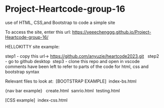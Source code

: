 # Project-Heartcode-group-16
use of HTML, CSS,and Bootstrap to code a simple site

To access the site, enter this url:
https://yeeechenggg.github.io/Project-Heartcode-group-16/
&nbsp;&nbsp;&nbsp;&nbsp;

HELLOKITTY site example:&nbsp;&nbsp;&nbsp;

step1 - copy this url-> https://github.com/anyuzie/heartcode2023.git &nbsp;
step2 - go to github desktop&nbsp;
step3 - clone this repo and open in vscode&nbsp;
&nbsp;
comments have been left to refer to parts of the code for html, css and bootstrap syntax&nbsp;&nbsp;&nbsp;&nbsp;


Relevant files to look at:&nbsp;
[BOOTSTRAP EXAMPLE]&nbsp;
index-bs.html&nbsp;&nbsp;&nbsp;

{nav bar example} &nbsp;
create.html&nbsp;
sanrio.html&nbsp;
testing.html&nbsp;&nbsp;&nbsp;

[CSS example]&nbsp;
index-css.html&nbsp;


